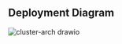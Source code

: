 ## Deployment Diagram
![cluster-arch drawio](https://user-images.githubusercontent.com/42295478/201752923-5183498c-99f6-4cd6-95d1-fc66588360ee.svg)
